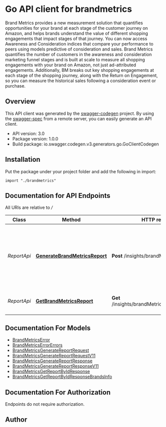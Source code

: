 # Go API client for brandmetrics

Brand Metrics provides a new measurement solution that quantifies opportunities for your brand at each stage of the customer journey on Amazon, and helps brands understand the value of different shopping engagements that impact stages of that journey. You can now access Awareness and Consideration indices that compare your performance to peers using models predictive of consideration and sales. Brand Metrics quantifies the number of customers in the awareness and consideration marketing funnel stages and is built at scale to measure all shopping engagements with your brand on Amazon, not just ad-attributed engagements. Additionally, BM breaks out key shopping engagements at each stage of the shopping journey, along with the Return on Engagement, so you can measure the historical sales following a consideration event or purchase.

## Overview
This API client was generated by the [swagger-codegen](https://github.com/swagger-api/swagger-codegen) project.  By using the [swagger-spec](https://github.com/swagger-api/swagger-spec) from a remote server, you can easily generate an API client.

- API version: 3.0
- Package version: 1.0.0
- Build package: io.swagger.codegen.v3.generators.go.GoClientCodegen

## Installation
Put the package under your project folder and add the following in import:
```golang
import "./brandmetrics"
```

## Documentation for API Endpoints

All URIs are relative to */*

Class | Method | HTTP request | Description
------------ | ------------- | ------------- | -------------
*ReportApi* | [**GenerateBrandMetricsReport**](docs/ReportApi.md#generatebrandmetricsreport) | **Post** /insights/brandMetrics/report | Generate Brand Metrics Report. Each response record will include the following dimensional fields (in addition to the requested metrics) brand Namecategory, TreeNamecategory, HierarchylookbackPeriod, metricsComputationDate 
*ReportApi* | [**GetBrandMetricsReport**](docs/ReportApi.md#getbrandmetricsreport) | **Get** /insights/brandMetrics/report/{reportId} | Retrieve the status and the URL of the Brand Metrics Report being generated

## Documentation For Models

 - [BrandMetricsError](docs/BrandMetricsError.md)
 - [BrandMetricsErrorErrors](docs/BrandMetricsErrorErrors.md)
 - [BrandMetricsGenerateReportRequest](docs/BrandMetricsGenerateReportRequest.md)
 - [BrandMetricsGenerateReportRequestV11](docs/BrandMetricsGenerateReportRequestV11.md)
 - [BrandMetricsGenerateReportResponse](docs/BrandMetricsGenerateReportResponse.md)
 - [BrandMetricsGenerateReportResponseV11](docs/BrandMetricsGenerateReportResponseV11.md)
 - [BrandMetricsGetReportByIdResponse](docs/BrandMetricsGetReportByIdResponse.md)
 - [BrandMetricsGetReportByIdResponseBrandsInfo](docs/BrandMetricsGetReportByIdResponseBrandsInfo.md)

## Documentation For Authorization
 Endpoints do not require authorization.


## Author



